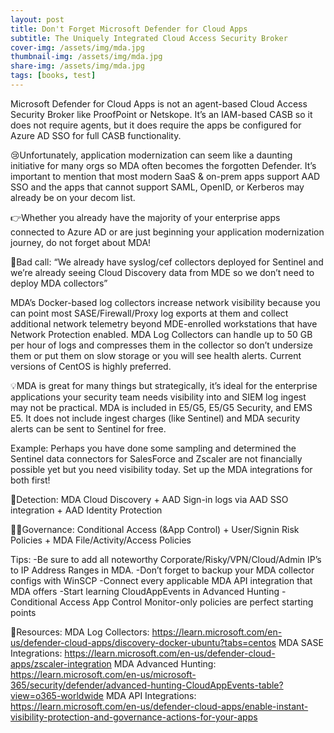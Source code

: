 ```yaml
---
layout: post
title: Don't Forget Microsoft Defender for Cloud Apps
subtitle: The Uniquely Integrated Cloud Access Security Broker
cover-img: /assets/img/mda.jpg
thumbnail-img: /assets/img/mda.jpg
share-img: /assets/img/mda.jpg
tags: [books, test]
---
```


Microsoft Defender for Cloud Apps is not an agent-based Cloud Access Security Broker like ProofPoint or Netskope. It’s an IAM-based CASB so it does not require agents, but it does require the apps be configured for Azure AD SSO for full CASB functionality.

😢Unfortunately, application modernization can seem like a daunting initiative for many orgs so MDA often becomes the forgotten Defender. It’s important to mention that most modern SaaS & on-prem apps support AAD SSO and the apps that cannot support SAML, OpenID, or Kerberos may already be on your decom list.

👉Whether you already have the majority of your enterprise apps connected to Azure AD or are just beginning your application modernization journey, do not forget about MDA!

🛑Bad call: “We already have syslog/cef collectors deployed for Sentinel and we’re already seeing Cloud Discovery data from MDE so we don’t need to deploy MDA collectors”

MDA’s Docker-based log collectors increase network visibility because you can point most SASE/Firewall/Proxy log exports at them and collect additional network telemetry beyond MDE-enrolled workstations that have Network Protection enabled. MDA Log Collectors can handle up to 50 GB per hour of logs and compresses them in the collector so don’t undersize them or put them on slow storage or you will see health alerts. Current versions of CentOS is highly preferred.

💡MDA is great for many things but strategically, it’s ideal for the enterprise applications your security team needs visibility into and SIEM log ingest may not be practical. MDA is included in E5/G5, E5/G5 Security, and EMS E5. It does not include ingest charges (like Sentinel) and MDA security alerts can be sent to Sentinel for free.

Example: Perhaps you have done some sampling and determined the Sentinel data connectors for SalesForce and Zscaler are not financially possible yet but you need visibility today. Set up the MDA integrations for both first!

📡Detection: MDA Cloud Discovery + AAD Sign-in logs via AAD SSO integration + AAD Identity Protection

👮‍♂️Governance: Conditional Access (&App Control) + User/Signin Risk Policies + MDA File/Activity/Access Policies

Tips:
-Be sure to add all noteworthy Corporate/Risky/VPN/Cloud/Admin IP’s to IP Address Ranges in MDA.
-Don’t forget to backup your MDA collector configs with WinSCP
-Connect every applicable MDA API integration that MDA offers
-Start learning CloudAppEvents in Advanced Hunting
-Conditional Access App Control Monitor-only policies are perfect starting points

🎒Resources:
MDA Log Collectors: https://learn.microsoft.com/en-us/defender-cloud-apps/discovery-docker-ubuntu?tabs=centos
MDA SASE Integrations: https://learn.microsoft.com/en-us/defender-cloud-apps/zscaler-integration
MDA Advanced Hunting: https://learn.microsoft.com/en-us/microsoft-365/security/defender/advanced-hunting-CloudAppEvents-table?view=o365-worldwide
MDA API Integrations: https://learn.microsoft.com/en-us/defender-cloud-apps/enable-instant-visibility-protection-and-governance-actions-for-your-apps